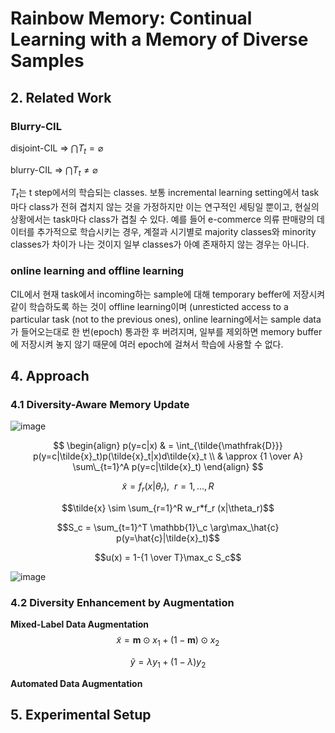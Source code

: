 # Rainbow Memory: Continual Learning with a Memory of Diverse Samples

## 2. Related Work
### Blurry-CIL
disjoint-CIL => $\bigcap {T_t} = \varnothing$

blurry-CIL => $\bigcap {T_t} \ne \varnothing$

${T_t}$는 t step에서의 학습되는 classes. 보통 incremental learning setting에서 task마다 class가 전혀 겹치지 않는 것을 가정하지만 이는 연구적인 세팅일 뿐이고, 현실의 상황에서는 task마다 class가 겹칠 수 있다. 
예를 들어 e-commerce 의류 판매량의 데이터를 추가적으로 학습시키는 경우, 계절과 시기별로 majority classes와 minority classes가 차이가 나는 것이지 일부 classes가 아예 존재하지 않는 경우는 아니다.

### online learning and offline learning
CIL에서 현재 task에서 incoming하는 sample에 대해 temporary beffer에 저장시켜 같이 학습하도록 하는 것이 offline learning이며 (unresticted access to a particular task (not to the previous ones),
online learning에서는 sample data가 들어오는대로 한 번(epoch) 통과한 후 버려지며, 일부를 제외하면 memory buffer에 저장시켜 놓지 않기 때문에 여러 epoch에 걸쳐서 학습에 사용할 수 없다.


## 4. Approach

### 4.1 Diversity-Aware Memory Update

![image](https://github.com/Young-Jo-Choi/paper_study/assets/59189961/8d9c18b2-3752-45a9-a269-00a79a780225)

$$
\begin{align} p(y=c|x) & = \int_{\tilde{\mathfrak{D}}} p(y=c|\tilde{x}_t)p(\tilde{x}_t|x)d\tilde{x}_t \\
& \approx {1 \over A} \sum\_{t=1}^A p(y=c|\tilde{x}_t)
\end{align}
$$

$$\tilde{x} = f_r (x|\theta_r),~~r=1,...,R$$

$$\tilde{x} \sim \sum_{r=1}^R w_r*f_r (x|\theta_r)$$

$$S_c = \sum_{t=1}^T \mathbb{1}\_c \arg\max_\hat{c} p(y=\hat{c}|\tilde{x}_t)$$

$$u(x) = 1-{1 \over T}\max_c S_c$$

![image](https://github.com/Young-Jo-Choi/paper_study/assets/59189961/15cbddec-c80a-4c91-ba6f-d0e4adff5260)


### 4.2 Diversity Enhancement by Augmentation

**Mixed-Label Data Augmentation**
$$\tilde{x} = \mathbf{m} \odot x_1 + (1-\mathbf{m}) \odot x_2$$

$$\tilde{y} = \lambda y_1 + (1-\lambda)y_2$$

**Automated Data Augmentation**

## 5. Experimental Setup


